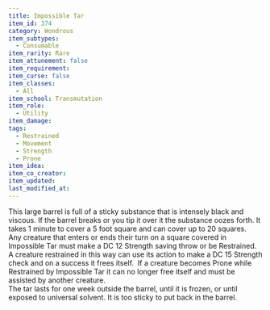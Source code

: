 ```yaml
---
title: Impossible Tar
item_id: 374
category: Wondrous
item_subtypes: 
  - Consumable
item_rarity: Rare
item_attunement: false
item_requirement: 
item_curse: false
item_classes: 
  - All
item_school: Transmutation
item_role: 
  - Utility
item_damage: 
tags:
  - Restrained
  - Movement
  - Strength
  - Prone
item_idea: 
item_co_creator: 
item_updated: 
last_modified_at: 
---
```


This large barrel is full of a sticky substance that is intensely black and viscous. If the barrel breaks or you tip it over it the substance oozes forth. It takes 1 minute to cover a 5 foot square and can cover up to 20 squares.   
Any creature that enters or ends their turn on a square covered in Impossible Tar must make a DC 12 Strength saving throw or be Restrained. A creature restrained in this way can use its action to make a DC 15 Strength check and on a success it frees itself.  If a creature becomes Prone while Restrained by Impossible Tar it can no longer free itself and must be assisted by another creature.  
The tar lasts for one week outside the barrel, until it is frozen, or until exposed to universal solvent. It is too sticky to put back in the barrel.

